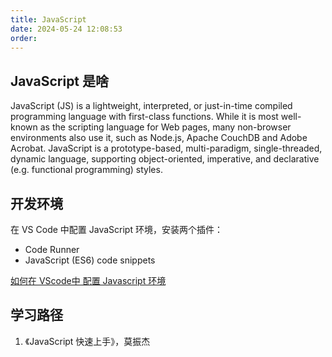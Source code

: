 ```yaml
---
title: JavaScript
date: 2024-05-24 12:08:53
order:
---
```


## JavaScript 是啥

JavaScript (JS) is a lightweight, interpreted, or just-in-time compiled programming language with first-class functions. While it is most well-known as the scripting language for Web pages, many non-browser environments also use it, such as Node.js, Apache CouchDB and Adobe Acrobat. JavaScript is a prototype-based, multi-paradigm, single-threaded, dynamic language, supporting object-oriented, imperative, and declarative (e.g. functional programming) styles.

## 开发环境

在 VS Code 中配置 JavaScript 环境，安装两个插件：

- Code Runner
- JavaScript (ES6) code snippets

[如何在 VScode中 配置 Javascript 环境](https://blog.csdn.net/Viviane_2022/article/details/133117450)

## 学习路径

1. 《JavaScript 快速上手》，莫振杰
